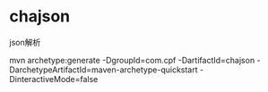 # chajson
json解析


mvn archetype:generate -DgroupId=com.cpf -DartifactId=chajson -DarchetypeArtifactId=maven-archetype-quickstart -DinteractiveMode=false